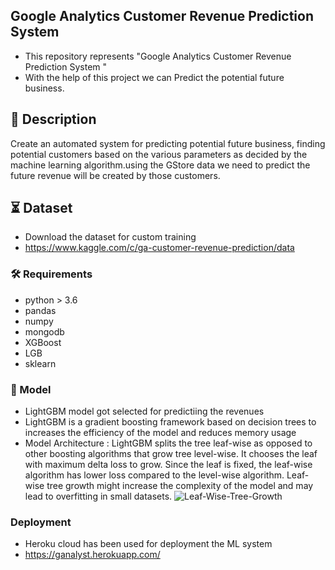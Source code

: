 ## Google Analytics Customer Revenue Prediction System


 - This repository represents "Google Analytics Customer Revenue Prediction System "
 - With the help of this project we can Predict the potential future business.


##  📝 Description


Create an automated system for predicting potential future business, finding potential
customers based on the various parameters as decided by the machine learning
algorithm.using the GStore data we need to predict the future revenue will be
created by those customers.

## ⏳ Dataset

- Download the dataset for custom training
- https://www.kaggle.com/c/ga-customer-revenue-prediction/data


### :hammer_and_wrench: Requirements

- python > 3.6 
- pandas
- numpy
- mongodb
- XGBoost
- LGB
- sklearn

### 🎯 Model
- LightGBM  model got selected for predictiing the revenues
- LightGBM is a gradient boosting framework based on decision trees to increases the efficiency of the model and reduces memory usage
- Model Architecture :
     LightGBM splits the tree leaf-wise as opposed to other boosting algorithms that grow tree level-wise. It chooses the leaf with maximum delta loss to grow. Since the leaf is    fixed, the leaf-wise algorithm has lower loss compared to the level-wise algorithm. Leaf-wise tree growth might increase the complexity of the model and may lead to              overfitting in small datasets.
   ![Leaf-Wise-Tree-Growth](https://user-images.githubusercontent.com/71813414/138502357-b81adcb0-c952-4c39-8645-38a96904dc24.png)

### Deployment
- Heroku cloud has been used for deployment the ML system
- https://ganalyst.herokuapp.com/   

